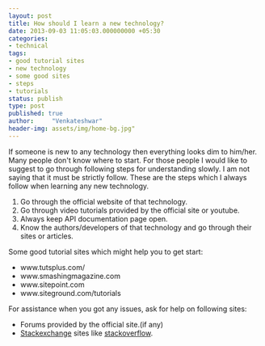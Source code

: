 ```yaml
---
layout: post
title: How should I learn a new technology?
date: 2013-09-03 11:05:03.000000000 +05:30
categories:
- technical
tags:
- good tutorial sites
- new technology
- some good sites
- steps
- tutorials
status: publish
type: post
published: true
author:     "Venkateshwar"
header-img: assets/img/home-bg.jpg"
---
```

<p>If someone is new to any technology then everything looks dim to him/her. Many people don't know where to start. For those people I would like to suggest to go through following steps for understanding slowly. I am not saying that it must be strictly follow. These are the steps which I always follow when learning any new technology.</p>
<ol>
<li>Go through the official website of that technology.</li>
<li>Go through video tutorials provided by the official site or youtube.</li>
<li>Always keep API documentation page open.</li>
<li>Know the authors/developers of that technology and go through their sites or articles.</li>
</ol>
<p>Some good tutorial sites which might help you to get start:</p>
<ul>
<li>www.tutsplus.com/</li>
<li>www.smashingmagazine.com</li>
<li>www.sitepoint.com</li>
<li>www.siteground.com/tutorials</li>
</ul>
<p>For assistance when you got any issues, ask for help on following sites:</p>
<ul>
<li>Forums provided by the official site.(if any)</li>
<li><a href="http://www.stackexchange.com">Stackexchange</a> sites like <a href="http://stackexchange.com/sites">stackoverflow</a>.</li>
</ul>
